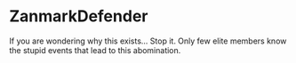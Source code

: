 # ZanmarkDefender
If you are wondering why this exists... Stop it. Only few elite members know the stupid events that lead to this abomination.
